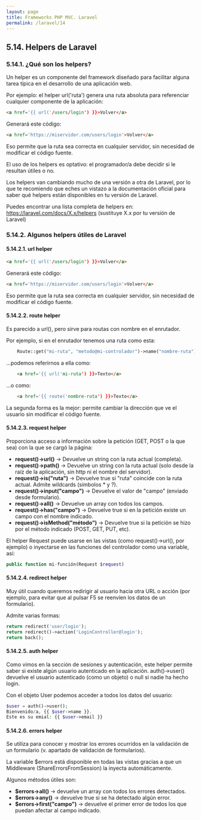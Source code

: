 ```yaml
---
layout: page
title: Frameworks PHP MVC. Laravel
permalink: /laravel/14
---
```


## 5.14. Helpers de Laravel

### 5.14.1. ¿Qué son los helpers?

Un helper es un componente del framework diseñado para facilitar alguna tarea típica en el desarrollo de una aplicación web.

Por ejemplo: el helper url('ruta') genera una ruta absoluta para referenciar cualquier componente de la aplicación:

```html
<a href='{{ url('/users/login') }}>Volver</a>
```

Generará este código:

```html
<a href='https://miservidor.com/users/login'>Volver</a>
```

Eso permite que la ruta sea correcta en cualquier servidor, sin necesidad de modificar el código fuente.

El uso de los helpers es optativo: el programador/a debe decidir si le resultan útiles o no.

Los helpers van cambiando mucho de una versión a otra de Laravel, por lo que te recomiendo que eches un vistazo a la documentación oficial para saber qué helpers están disponibles en tu versión de Laravel.

Puedes encontrar una lista completa de helpers en: https://laravel.com/docs/X.x/helpers (sustituye X.x por tu versión de Laravel)

### 5.14.2. Algunos helpers útiles de Laravel

#### 5.14.2.1. url helper

```html
<a href='{{ url('/users/login') }}>Volver</a>
```

Generará este código:

```html
<a href='https://miservidor.com/users/login'>Volver</a>
```

Eso permite que la ruta sea correcta en cualquier servidor, sin necesidad de modificar el código fuente.

#### 5.14.2.2. route helper

Es parecido a url(), pero sirve para routas con nombre en el enrutador.

Por ejemplo, si en el enrutador tenemos una ruta como esta:

```php
    Route::get("mi-ruta", "metodo@mi-controlador")->name("nombre-ruta");
```

...podemos referirnos a ella como:

```html
    <a href='{{ url('mi-ruta') }}>Texto</a>
```

...o como:

```html
    <a href='{{ route('nombre-ruta') }}>Texto</a>
```

La segunda forma es la mejor: permite cambiar la dirección que ve el usuario sin modificar el código fuente.

#### 5.14.2.3. request helper

Proporciona acceso a información sobre la petición (GET, POST o la que sea) con la que se cargó la página:

* **request()->url()** → Devuelve un string con la ruta actual (completa).
* **request()->path()** → Devuelve un string con la ruta actual (solo desde la raíz de la aplicación, sin http ni el nombre del servidor).
* **request()->is("ruta")** → Devuelve true si "ruta" coincide con la ruta actual. Admite wildcards (símbolos * y ?).
* **request()->input("campo")** → Devuelve el valor de "campo" (enviado desde formulario).
* **request()->all()** → Devuelve un array con todos los campos.
* **request()->has("campo")** → Devuelve true si en la petición existe un campo con el nombre indicado.
* **request()->isMethod("método")** → Devuelve true si la petición se hizo por el método indicado (POST, GET, PUT, etc).

El helper Request puede usarse en las vistas (como request()->url(), por ejemplo) o inyectarse en las funciones del controlador como una variable, así:

```php
public function mi-función(Request $request)
```

#### 5.14.2.4. redirect helper

Muy útil cuando queremos redirigir al usuario hacia otra URL o acción (por ejemplo, para evitar que al pulsar F5 se reenvíen los datos de un formulario).

Admite varias formas:

```php
return redirect('user/login');
return redirect()->action('LoginController@login'); 
return back();
```

#### 5.14.2.5. auth helper

Como vimos en la sección de sesiones y autenticación, este helper permite saber si existe algún usuario autenticado en la aplicación.
auth()->user() devuelve el usuario autenticado (como un objeto) o null si nadie ha hecho login.

Con el objeto User podemos acceder a todos los datos del usuario:

```php
$user = auth()->user();
Bienvenido/a, {{ $user->name }}. 
Este es su emial: {{ $user->email }}
```

#### 5.14.2.6. errors helper

Se utiliza para conocer y mostrar los errores ocurridos en la validación de un formulario (v. apartado de validación de formularios).

La variable $errors está disponible en todas las vistas gracias a que un Middleware (ShareErrorsFromSession) la inyecta automáticamente.

Algunos métodos útiles son:

* **$errors->all()** → devuelve un array con todos los errores detectados.
* **$errors->any()** → devuelve true si se ha detectado algún error.
* **$errors->first("campo")** → devuelve el primer error de todos los que puedan afectar al campo indicado.

